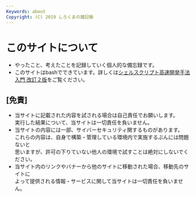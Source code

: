 ```yaml
---
Keywords: about
Copyright: (C) 2019 しろくまの雑記帳
---
```


# このサイトについて  


* やったこと、考えたことを記録していく個人的な備忘録です。  
* このサイトはbashでできています。詳しくは[シェルスクリプト高速開発手法入門 改訂２版](https://b.ueda.tech/?page=bashcms2)をご覧ください。  


## [免責]
* 当サイトに記載された内容を試される場合は自己責任でお願いします。  
  実行した結果について、当サイトは一切責任を負いません。  
* 当サイトの内容には一部、サイバーセキュリティ関するものがあります。  
  これらの内容は、自身で構築・管理している環境内で実施するぶんには問題ないと  
  思いますが、許可の下りていない他人の環境で試すことは絶対にしないでください。  
* 当サイト内のリンクやバナーから他のサイトに移動された場合、移動先のサイトに  
  よって提供される情報・サービスに関して当サイトは一切責任を負いません。  
  
